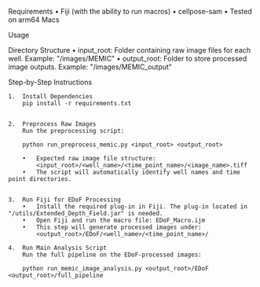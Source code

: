 
Requirements
	•	Fiji (with the ability to run macros)
	•	cellpose-sam
	•	Tested on arm64 Macs

Usage

Directory Structure
	•	input_root: Folder containing raw image files for each well.
Example: "/images/MEMIC"
	•	output_root: Folder to store processed image outputs.
Example: "/images/MEMIC_output"



Step-by-Step Instructions
	
 	1.	Install Dependencies
        pip install -r requirements.txt


	2.	Preprocess Raw Images
        Run the preprocessing script:

        python run_preprocess_memic.py <input_root> <output_root>

        •	Expected raw image file structure:
            <input_root>/<well_name>/<time_point_name>/<image_name>.tiff
    	•	The script will automatically identify well names and time point directories.


    3.	Run Fiji for EDoF Processing
	    •	Install the required plug-in in Fiji. The plug-in located in "/utils/Extended_Depth_Field.jar" is needed.
	    •	Open Fiji and run the macro file: EDoF_Macro.ijm
	    •	This step will generate processed images under:
            <output_root>/EDoF/<well_name>/<time_point_name>/

	4.	Run Main Analysis Script
        Run the full pipeline on the EDoF-processed images:

        python run_memic_image_analysis.py <output_root>/EDoF <output_root>/full_pipeline



